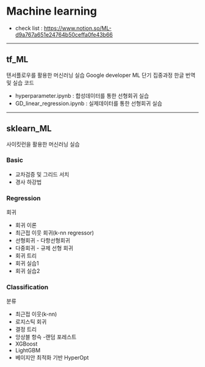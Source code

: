 # Machine learning


* check list : https://www.notion.so/ML-d9a767a651e24764b50ceffa0fe43b66
---

## tf_ML
텐서플로우를 활용한 머신러닝 실습
Google developer ML 단기 집중과정 한글 번역 및 실습 코드

* hyperparameter.ipynb : 합성데이터를 통한 선형회귀 실습
* GD_linear_regression.ipynb : 실제데이터를 통한 선형회귀 실습

---

## sklearn_ML

사이킷런을 활용한 머신러닝 실습
### Basic
* 교차검증 및 그리드 서치
* 경사 하강법 

### Regression
회귀
* 회귀 이론
* 최근접 이웃 회귀(k-nn regressor)
* 선형회귀 - 다항선형회귀
* 다중회귀 - 규제 선형 회귀
* 회귀 트리
* 회귀 실습1
* 회귀 실습2


### Classification
분류
* 최근접 이웃(k-nn)
* 로지스틱 회귀
* 결정 트리
* 앙상블 항슥 -랜덤 포레스트
* XGBoost
* LightGBM
* 베이지안 최적화 기반 HyperOpt


